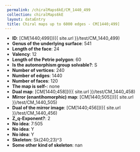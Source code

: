 ```yaml
--- 
 permalink: /chiralMaps6kE/CM_1440_499 
 collection: chiralMaps6kE
 layout: dataEntry
 title: Chiral maps up to 6000 edges - CM[1440;499]
---
```


- **ID**: [CM[1440;499]]({{ site.url }}/test/CM_1440_499)
- **Genus of the underlying surface**: 541
- **Length of the face**: 24
- **Valency**: 12
- **Length of the Petrie polygon**: 60
- **Is the automorphism group solvable?**: S
- **Number of vertices**: 240
- **Number of edges**: 1440
- **Number of faces**: 120
- **The map is self-**: none
- **Dual map**: [CM[1440;458]]({{ site.url }}/test/CM_1440_458)
- **Mirror (enantihomorphic) map**: [CM[1440;505]]({{ site.url }}/test/CM_1440_505)
- **Dual of the mirror image**: [CM[1440;456]]({{ site.url }}/test/CM_1440_456)
- **Z_q-Exponent?**: 2
- **No idea**:  7:505
- **No idea**: Y
- **No idea**: Y
- **Skeleton**: Sk(240;23)^3
- **Some other kind of skeleton**: nan
